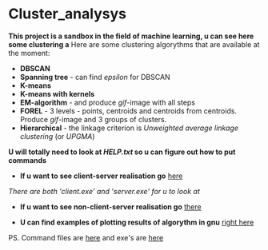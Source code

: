 # Cluster_analysys

**This project is a sandbox in the field of machine learning, u can see here some clustering a**
Here are some clustering algorythms that are available at the moment:
* **DBSCAN**
* **Spanning tree** - can find *epsilon* for DBSCAN
* **K-means**
* **K-means with kernels**
* **EM-algorithm** - and produce *gif*-image with all steps
* **FOREL** - 3 levels - points, centroids and centroids from centroids. Produce *gif*-image and 3 groups of clusters.
* **Hierarchical** - the linkage criterion is *Unweighted average linkage clustering* (or *UPGMA*)

**U will totally need to look at *HELP.txt* so u can figure out how to put commands**

* **If u want to see client-server realisation go** [here](https://github.com/dredddddd/Cluster_analysys/tree/main/Client_server) 

*There are both 'client.exe' and 'server.exe' for u to look at*

* **If u want to see non-client-server realisation go** [there](https://github.com/dredddddd/Cluster_analysys/tree/main/non_Client_server) 

* **U can find examples of plotting results of algorythm in gnu** [right here](https://github.com/dredddddd/Cluster_analysys/tree/main/EXAMPLES)

PS. Command files are [here](https://github.com/dredddddd/Cluster_analysys/tree/main/COMMAND%20FILES) and exe's are [here](https://github.com/dredddddd/Cluster_analysys/tree/main/EXE's)
